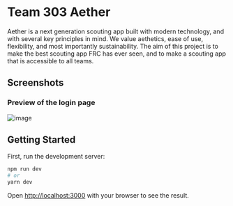 # Team 303 Aether

Aether is a next generation scouting app built with modern technology, and with several key principles in mind. We value aethetics, ease of use, flexibility, and most importantly sustainability. The aim of this project is to make the best scouting app FRC has ever seen, and to make a scouting app that is accessible to all teams.

## Screenshots

### Preview of the login page

![image](https://user-images.githubusercontent.com/49880655/204708807-a315732f-76ac-48fd-8aa6-5869540b8285.png)

## Getting Started

First, run the development server:

```bash
npm run dev
# or
yarn dev
```

Open [http://localhost:3000](http://localhost:3000) with your browser to see the result.
